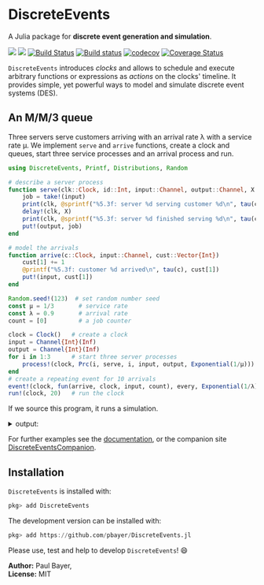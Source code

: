# DiscreteEvents

A Julia package for **discrete event generation and simulation**.

[![](https://img.shields.io/badge/docs-stable-blue.svg)](https://pbayer.github.io/DiscreteEvents.jl/v0.2.0/)
[![](https://img.shields.io/badge/docs-dev-blue.svg)](https://pbayer.github.io/DiscreteEvents.jl/dev)
[![Build Status](https://travis-ci.com/pbayer/DiscreteEvents.jl.svg?branch=master)](https://travis-ci.com/pbayer/DiscreteEvents.jl)
[![Build status](https://ci.appveyor.com/api/projects/status/2emtqb9auk2y1fsh/branch/master?svg=true)](https://ci.appveyor.com/project/pbayer/discreteevents-jl/branch/master)
[![codecov](https://codecov.io/gh/pbayer/DiscreteEvents.jl/branch/master/graph/badge.svg)](https://codecov.io/gh/pbayer/DiscreteEvents.jl)
[![Coverage Status](https://coveralls.io/repos/github/pbayer/DiscreteEvents.jl/badge.svg?branch=master)](https://coveralls.io/github/pbayer/DiscreteEvents.jl?branch=master)

`DiscreteEvents` introduces *clocks* and allows to schedule and execute arbitrary functions or expressions as *actions* on the clocks' timeline. It provides simple, yet powerful ways to model and simulate discrete event systems (DES).

## An M/M/3 queue

Three servers serve customers arriving with an arrival rate λ with a service rate μ. We implement `serve` and `arrive` functions, create a clock and queues, start three service processes and an arrival process and run.

```julia
using DiscreteEvents, Printf, Distributions, Random

# describe a server process
function serve(clk::Clock, id::Int, input::Channel, output::Channel, X::Distribution)
    job = take!(input)
    print(clk, @sprintf("%5.3f: server %d serving customer %d\n", tau(clk), id, job))
    delay!(clk, X)
    print(clk, @sprintf("%5.3f: server %d finished serving %d\n", tau(clk), id, job))
    put!(output, job)
end

# model the arrivals
function arrive(c::Clock, input::Channel, cust::Vector{Int})
    cust[1] += 1
    @printf("%5.3f: customer %d arrived\n", tau(c), cust[1])
    put!(input, cust[1])
end

Random.seed!(123)  # set random number seed
const μ = 1/3       # service rate
const λ = 0.9       # arrival rate
count = [0]         # a job counter

clock = Clock()   # create a clock
input = Channel{Int}(Inf)
output = Channel{Int}(Inf)
for i in 1:3      # start three server processes
    process!(clock, Prc(i, serve, i, input, output, Exponential(1/μ)))
end
# create a repeating event for 10 arrivals
event!(clock, fun(arrive, clock, input, count), every, Exponential(1/λ), n=10)
run!(clock, 20)   # run the clock
```

If we source this program, it runs a simulation.

<details><summary>output:</summary>
<pre><code>
julia> include("examples/intro.jl")
0.141: customer 1 arrived
0.141: server 1 serving customer 1
1.668: server 1 finished serving 1
2.316: customer 2 arrived
2.316: server 2 serving customer 2
3.154: customer 3 arrived
3.154: server 3 serving customer 3
4.182: customer 4 arrived
4.182: server 1 serving customer 4
4.364: server 3 finished serving 3
4.409: customer 5 arrived
4.409: server 3 serving customer 5
4.533: customer 6 arrived
4.566: server 2 finished serving 2
4.566: server 2 serving customer 6
5.072: customer 7 arrived
5.299: server 3 finished serving 5
5.299: server 3 serving customer 7
5.335: server 1 finished serving 4
5.376: customer 8 arrived
5.376: server 1 serving customer 8
5.833: customer 9 arrived
6.134: customer 10 arrived
6.570: server 1 finished serving 8
6.570: server 1 serving customer 9
6.841: server 3 finished serving 7
6.841: server 3 serving customer 10
8.371: server 2 finished serving 6
10.453: server 1 finished serving 9
10.477: server 3 finished serving 10
"run! finished with 40 clock events, 0 sample steps, simulation time: 20.0"
</code></pre>
</details>

For further examples see the [documentation](https://pbayer.github.io/DiscreteEvents.jl/dev),  or the companion site [DiscreteEventsCompanion](https://pbayer.github.io/DiscreteEventsCompanion.jl/dev/).

## Installation

`DiscreteEvents` is installed with:

```julia
pkg> add DiscreteEvents
```

The development version can be installed with:

```julia
pkg> add https://github.com/pbayer/DiscreteEvents.jl
```

Please use, test and help to develop `DiscreteEvents`! 😄

**Author:** Paul Bayer,\
**License:** MIT
